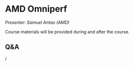 # AMD Omniperf

<!-- Cannot do in full italics as the ã is misplaced which is likely an mkdocs bug. -->
*Presenter: Samuel Antao (AMD)*

Course materials will be provided during and after the course.

<!--
<video src="https://462000265.lumidata.eu/2p3day-20250303/recordings/504-AMD_Omniperf.mp4" controls="controls"></video>
-->

<!--
Temporary location of materials (for the lifetime of the training project):

-   Slides: `/project/project_465001726/Slides/AMD/session-5-tutorial_omniperf.pdf`
-->

<!--
Materials on the web:

-   [Slides on the web](https://462000265.lumidata.eu/2p3day-20250303/files/LUMI-2p3day-20250303-504-AMD_Omniperf.pdf)
-->

<!--
Archived materials on LUMI:

-   Slides: `/appl/local/training/2p3day-20250303/files/LUMI-2p3day-20250303-504-AMD_Omniperf.pdf`

-   Recording: `/appl/local/training/2p3day-20250303/recordings/504-AMD_Omniperf.mp4`
-->


## Q&A

/
